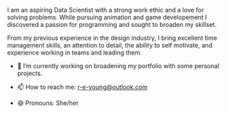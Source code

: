
I am an aspiring Data Scientist with a strong work ethic and a love for solving problems. 
While pursuing animation and game developement I discovered a passion for programming and sought to broaden my skillset.

From my previous experience in the design industry, I bring excellent time management skills, an attention to detail, 
the ability to self motivate, and experience working in teams and leading them. 

- 🔭 I’m currently working on broadening my portfolio with some personal projects.

- 📫 How to reach me: r-e-young@outlook.com
- 😄 Pronouns: She/her
